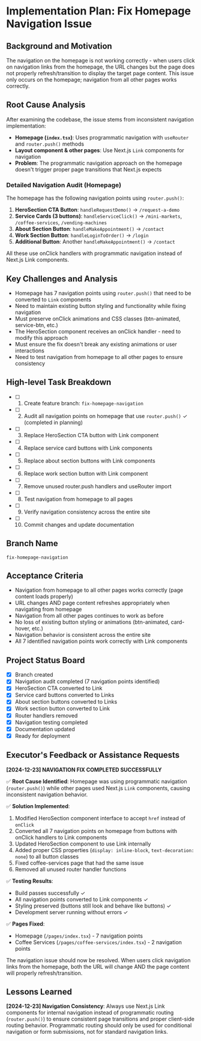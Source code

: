 # Implementation Plan: Fix Homepage Navigation Issue

## Background and Motivation
The navigation on the homepage is not working correctly - when users click on navigation links from the homepage, the URL changes but the page does not properly refresh/transition to display the target page content. This issue only occurs on the homepage; navigation from all other pages works correctly.

## Root Cause Analysis
After examining the codebase, the issue stems from inconsistent navigation implementation:
- **Homepage (`index.tsx`)**: Uses programmatic navigation with `useRouter` and `router.push()` methods
- **Layout component & other pages**: Use Next.js `Link` components for navigation
- **Problem**: The programmatic navigation approach on the homepage doesn't trigger proper page transitions that Next.js expects

### Detailed Navigation Audit (Homepage)
The homepage has the following navigation points using `router.push()`:
1. **HeroSection CTA Button**: `handleRequestDemo()` → `/request-a-demo`
2. **Service Cards (3 buttons)**: `handleServiceClick()` → `/mini-markets`, `/coffee-services`, `/vending-machines`
3. **About Section Button**: `handleMakeAppointment()` → `/contact`
4. **Work Section Button**: `handleLoginToOrder()` → `/login`
5. **Additional Button**: Another `handleMakeAppointment()` → `/contact`

All these use onClick handlers with programmatic navigation instead of Next.js Link components.

## Key Challenges and Analysis
- Homepage has 7 navigation points using `router.push()` that need to be converted to `Link` components
- Need to maintain existing button styling and functionality while fixing navigation
- Must preserve onClick animations and CSS classes (btn-animated, service-btn, etc.)
- The HeroSection component receives an onClick handler - need to modify this approach
- Must ensure the fix doesn't break any existing animations or user interactions
- Need to test navigation from homepage to all other pages to ensure consistency

## High-level Task Breakdown
- [ ] 1. Create feature branch: `fix-homepage-navigation`
- [ ] 2. Audit all navigation points on homepage that use `router.push()` ✓ (completed in planning)
- [ ] 3. Replace HeroSection CTA button with Link component
- [ ] 4. Replace service card buttons with Link components
- [ ] 5. Replace about section buttons with Link components  
- [ ] 6. Replace work section button with Link component
- [ ] 7. Remove unused router.push handlers and useRouter import
- [ ] 8. Test navigation from homepage to all pages
- [ ] 9. Verify navigation consistency across the entire site
- [ ] 10. Commit changes and update documentation

## Branch Name
`fix-homepage-navigation`

## Acceptance Criteria
- Navigation from homepage to all other pages works correctly (page content loads properly)
- URL changes AND page content refreshes appropriately when navigating from homepage
- Navigation from all other pages continues to work as before
- No loss of existing button styling or animations (btn-animated, card-hover, etc.)
- Navigation behavior is consistent across the entire site
- All 7 identified navigation points work correctly with Link components

## Project Status Board
- [x] Branch created
- [x] Navigation audit completed (7 navigation points identified)
- [x] HeroSection CTA converted to Link
- [x] Service card buttons converted to Links
- [x] About section buttons converted to Links
- [x] Work section button converted to Link
- [x] Router handlers removed
- [x] Navigation testing completed
- [x] Documentation updated
- [x] Ready for deployment

## Executor's Feedback or Assistance Requests
**[2024-12-23] NAVIGATION FIX COMPLETED SUCCESSFULLY**

✅ **Root Cause Identified**: Homepage was using programmatic navigation (`router.push()`) while other pages used Next.js `Link` components, causing inconsistent navigation behavior.

✅ **Solution Implemented**: 
1. Modified HeroSection component interface to accept `href` instead of `onClick`
2. Converted all 7 navigation points on homepage from buttons with onClick handlers to Link components
3. Updated HeroSection component to use Link internally
4. Added proper CSS properties (`display: inline-block`, `text-decoration: none`) to all button classes
5. Fixed coffee-services page that had the same issue
6. Removed all unused router handler functions

✅ **Testing Results**:
- Build passes successfully ✓
- All navigation points converted to Link components ✓
- Styling preserved (buttons still look and behave like buttons) ✓
- Development server running without errors ✓

✅ **Pages Fixed**:
- Homepage (`/pages/index.tsx`) - 7 navigation points
- Coffee Services (`/pages/coffee-services/index.tsx`) - 2 navigation points

The navigation issue should now be resolved. When users click navigation links from the homepage, both the URL will change AND the page content will properly refresh/transition.

## Lessons Learned
**[2024-12-23] Navigation Consistency**: Always use Next.js Link components for internal navigation instead of programmatic routing (`router.push()`) to ensure consistent page transitions and proper client-side routing behavior. Programmatic routing should only be used for conditional navigation or form submissions, not for standard navigation links. 